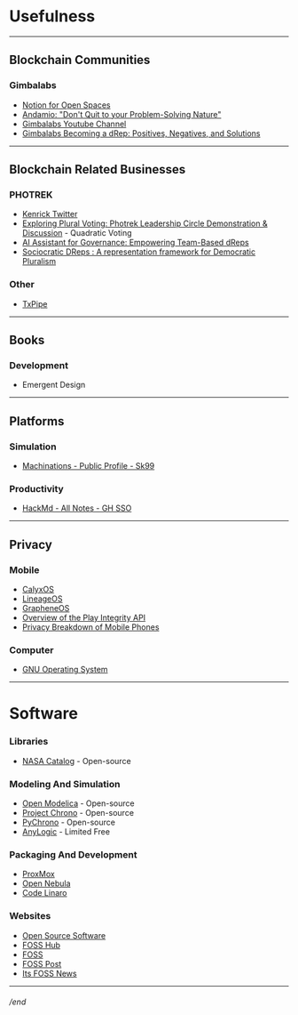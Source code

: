 # Usefulness

---

## Blockchain Communities

### Gimbalabs
- [Notion for Open Spaces](https://gimbalabs.notion.site/ff0d7c3cd1634a42bf554693c7da408c?v=f57369dfe3ae4dd6abc993ca8531d0a6)
- [Andamio: "Don't Quit to your Problem-Solving Nature"](https://www.youtube.com/watch?v=zfYxVyMCxqo)
- [Gimbalabs Youtube Channel](https://www.youtube.com/@gimbalabs)
- [Gimbalabs Becoming a dRep: Positives, Negatives, and Solutions](https://gimbalabs.notion.site/Gimbalabs-Becoming-a-dRep-Positives-Negatives-and-Solutions-c6f0015dfa5249058a8e0c142d62dfc5)

---

## Blockchain Related Businesses

### PHOTREK
- [Kenrick Twitter](https://x.com/kenricnelson/status/1853934204498706482)
- [Exploring Plural Voting: Photrek Leadership Circle Demonstration & Discussion](https://www.youtube.com/watch?v=IrPk_VMF_uU) - Quadratic Voting
- [AI Assistant for Governance: Empowering Team-Based dReps](https://projectcatalyst.io/funds/12/cardano-open-developers/ai-assistant-for-governance-empowering-team-based-dreps)
- [Sociocratic DReps : A representation framework for Democratic Pluralism](https://projectcatalyst.io/funds/11/cardano-open-ecosystem/sociocratic-dreps-a-representation-framework-for-democratic-pluralism)

### Other
- [TxPipe](https://txpipe.io/)
---

## Books

### Development
- Emergent Design

---

## Platforms

### Simulation
- [Machinations - Public Profile - Sk99](https://machinations.io/community/skidmarc99/profile)

### Productivity
- [HackMd - All Notes - GH SSO](https://hackmd.io/Xn_ZlFAIRKCu-GCgAHWUjg?view)

---

## Privacy

### Mobile
- [CalyxOS](https://calyxos.org/)
- [LineageOS](https://lineageos.org/)
- [GrapheneOS](https://grapheneos.org/)
- [Overview of the Play Integrity API](https://developer.android.com/google/play/integrity/overview)
- [Privacy Breakdown of Mobile Phones](https://ssd.eff.org/playlist/privacy-breakdown-mobile-phones#mobile-phones-location-tracking)

### Computer
- [GNU Operating System](https://www.gnu.org/)

---

# Software

### Libraries
- [NASA Catalog](https://code.nasa.gov/) - Open-source

### Modeling And Simulation
- [Open Modelica](https://openmodelica.org/) - Open-source
- [Project Chrono](https://projectchrono.org/) - Open-source
- [PyChrono](https://projectchrono.org/pychrono) - Open-source
- [AnyLogic](https://www.anylogic.com/s/download-free-simulation-software-for-education/) - Limited Free

### Packaging And Development
- [ProxMox](https://www.proxmox.com/en/)
- [Open Nebula](https://opennebula.io/)
- [Code Linaro](https://www.codelinaro.org/)

### Websites
- [Open Source Software](https://osssoftware.org/)
- [FOSS Hub](https://www.fosshub.com/)
- [FOSS](https://www.freeopensourcesoftware.org/index.php/Main_Page)
- [FOSS Post](https://fosspost.org/)
- [Its FOSS News](https://news.itsfoss.com/)

---










###### /end
